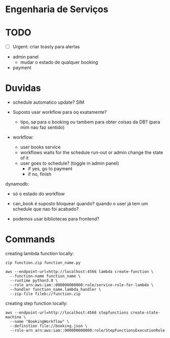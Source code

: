 # Engenharia de Serviços

# TODO
- [ ] Urgent: criar toasty para alertas
- admin panel
  - mudar o estado de qualquer booking
- payment

# Duvidas
- schedule automatico update? SIM


- Suposto usar workflow para oq exatamente?
  - tipo, sø para o booking ou tambem para obter coisas da DB? (para mim nao faz sentido)

- workflow:
  - user books service 
  - workflows waits for the schedule run-out or admin change the state of it
  - user goes to schedule? (toggle in admin panel)
    - if yes, go to payment
    - if no, finish


dynamodb:
- só o estado do workflow


- can_book é suposto bloquear quando? quando o user já tem um schedule que nao foi acabado?
- podemos usar bibliotecas para frontend?

# Commands
creating lambda function locally:
```
zip function.zip function_name.py
```
```
aws --endpoint-url=http://localhost:4566 lambda create-function \
  --function-name function_name \
  --runtime python3.8 \
  --role arn:aws:iam::000000000000:role/service-role-for-lambda \
  --handler function_name.lambda_handler \
  --zip-file fileb://function.zip
```

creating step function locally:
```
aws --endpoint-url=http://localhost:4566 stepfunctions create-state-machine \
  --name "BookingWorkflow" \
  --definition file://booking.json \
  --role-arn arn:aws:iam::000000000000:role/StepFunctionsExecutionRole
```
